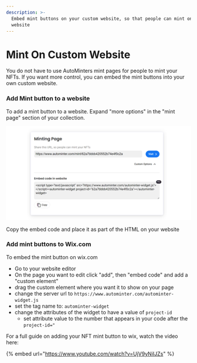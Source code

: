 ```yaml
---
description: >-
  Embed mint buttons on your custom website, so that people can mint on your
  website
---
```


# Mint On Custom Website

You do not have to use AutoMinters mint pages for people to mint your NFTs. If you want more control, you can embed the mint buttons into your own custom website.

### Add Mint button to a website

To add a mint button to a website. Expand "more options" in the "mint page" section of your collection.

![](<../.gitbook/assets/image (5) (1).png>)

Copy the embed code and place it as part of the HTML on your website

### Add mint buttons to Wix.com

To embed the mint button on wix.com

* Go to your website editor
* On the page you want to edit click "add", then "embed code" and add a "custom element"
* drag the custom element where you want it to show on your page
* change the server url to `https://www.autominter.com/autominter-widget.js`
* set the tag name to: `autominter-widget`
* change the attributes of the widget to have a value of `project-id`
  * set attribute value to the number that appears in your code after the `project-id="`

For a full guide on adding your NFT mint button to wix, watch the video here:

{% embed url="https://www.youtube.com/watch?v=UjV9yNiIJZs" %}
